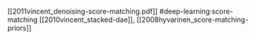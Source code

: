 [[2011vincent_denoising-score-matching.pdf]]
#deep-learning:score-matching
[[2010vincent_stacked-dae]], [[2008hyvarinen_score-matching-priors]]

